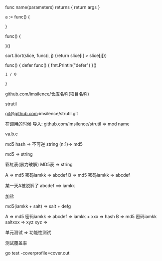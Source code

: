 func name(parameters) returns {
    return args
}


a := func() {

}

func() {

}()

sort.Sort(slice, func(i, j) {return slice[i] > slice[j]})


func() {
    defer func() {
        fmt.Println("defer")
    }()


    1 / 0
}


github.com/imsilence/仓库名称(项目名称)

strutil


git@github.com:imsilence/strutil.git


在调用的时候
导入: github.com/imsilence/strutil => mod name

va.b.c


md5 hash => 不可逆
string (n:1)=> md5

md5 => string

彩虹表(暴力破解) MD5表 => string



A => md5 密码iamkk => abcdef
B => md5 密码iamkk => abcdef

某一天A被脱裤了 abcdef ==> iamkk

加盐

md5(iamkk + salt) => salt + defg


A => md5 密码iamkk => abcdef => iamkk + xxx => hash
B => md5 密码iamkk saltxxx => xyz
xyz =>


单元测试 => 功能性测试

测试覆盖率

go test -coverprofile=cover.out